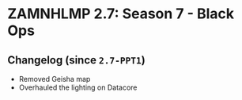 # ZAMNHLMP 2.7: Season 7 - Black Ops
## Changelog (since `2.7-PPT1`)
- Removed Geisha map
- Overhauled the lighting on Datacore